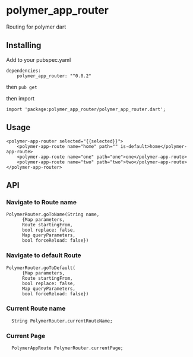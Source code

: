 # polymer_app_router

Routing for polymer dart

## Installing

Add to your pubspec.yaml

    dependencies:
        polymer_app_router: "^0.0.2"

then `pub get`

then import

    import 'package:polymer_app_router/polymer_app_router.dart';

## Usage

    <polymer-app-router selected="{{selected}}">
        <polymer-app-route name="home" path="" is-default>home</polymer-app-route>
        <polymer-app-route name="one" path="one">one</polymer-app-route>
        <polymer-app-route name="two" path="two">two</polymer-app-route>
    </polymer-app-router>
    
## API

### Navigate to Route name

    PolymerRouter.goToName(String name,
          {Map parameters,
          Route startingFrom,
          bool replace: false,
          Map queryParameters,
          bool forceReload: false})
          
          
### Navigate to default Route

    PolymerRouter.goToDefault(
          {Map parameters,
          Route startingFrom,
          bool replace: false,
          Map queryParameters,
          bool forceReload: false})
          
### Current Route name
    
      String PolymerRouter.currentRouteName;
      
### Current Page

      PolymerAppRoute PolymerRouter.currentPage;
